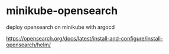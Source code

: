 # minikube-opensearch
deploy opensearch on minikube with argocd

https://opensearch.org/docs/latest/install-and-configure/install-opensearch/helm/
